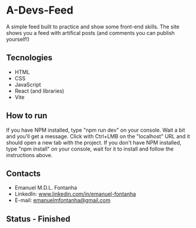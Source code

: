 # A-Devs-Feed

A simple feed built to practice and show some front-end skills. The site shows you a feed with artifical posts (and comments you can publish yourself!)

## Tecnologies

- HTML
- CSS
- JavaScript
- React (and libraries)
- Vite

## How to run

If you have NPM installed, type "npm run dev" on your console. Wait a bit and you'll get a message. Click with Ctrl+LMB on the "localhost" URL and it should open a new tab with the project.
If you don't have NPM installed, type "npm install" on your console, wait for it to install and follow the instructions above.

## Contacts

- Emanuel M.D.L. Fontanha
- LinkedIn: www.linkedin.com/in/emanuel-fontanha
- E-mail: emanuelmfontanha@gmail.com

## Status - Finished

